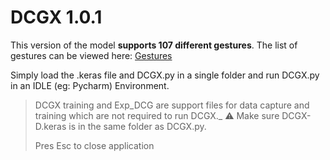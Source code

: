 # DCGX 1.0.1
This version of the model **supports 107 different gestures**. The list of gestures can be viewed here:
[Gestures](https://drive.google.com/file/d/1603w3bCaFuYwvJoOqmAXtl877bUn0C_T/view?usp=sharing)

Simply load the .keras file and DCGX.py in a single folder and run DCGX.py in an IDLE (eg: Pycharm) Environment.

> DCGX training and Exp_DCG are support files for data capture and training which are not required to run DCGX._
> ⚠️ Make sure DCGX-D.keras is in the same folder as DCGX.py.
>
> Pres Esc to close application
